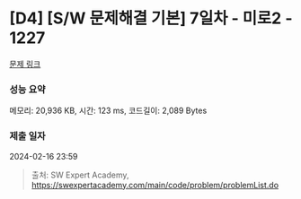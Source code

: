 # [D4] [S/W 문제해결 기본] 7일차 - 미로2 - 1227 

[문제 링크](https://swexpertacademy.com/main/code/problem/problemDetail.do?contestProbId=AV14wL9KAGkCFAYD) 

### 성능 요약

메모리: 20,936 KB, 시간: 123 ms, 코드길이: 2,089 Bytes

### 제출 일자

2024-02-16 23:59



> 출처: SW Expert Academy, https://swexpertacademy.com/main/code/problem/problemList.do